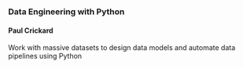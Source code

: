 ### Data Engineering with Python
#### Paul Crickard
Work with massive datasets to design data models and automate data pipelines using Python
